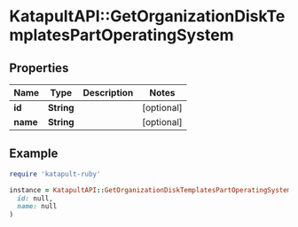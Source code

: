 # KatapultAPI::GetOrganizationDiskTemplatesPartOperatingSystem

## Properties

| Name | Type | Description | Notes |
| ---- | ---- | ----------- | ----- |
| **id** | **String** |  | [optional] |
| **name** | **String** |  | [optional] |

## Example

```ruby
require 'katapult-ruby'

instance = KatapultAPI::GetOrganizationDiskTemplatesPartOperatingSystem.new(
  id: null,
  name: null
)
```

